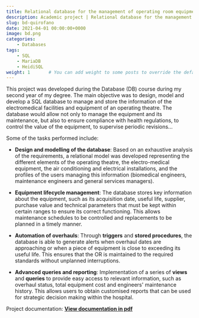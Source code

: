 ```yaml
---
title: Relational database for the management of operating room equipment.
description: Academic project | Relational database for the management of facilities and electromedical equipment for operating theatres.
slug: bd-quirofano
date: 2021-04-01 00:00:00+0000
image: bd.png
categories:
    - Databases
tags:
    - SQL
    - MariaDB
    - HeidiSQL
weight: 1       # You can add weight to some posts to override the default sorting (date descending)
---
```


This project was developed during the Database (DB) course during my second year of my degree. The main objective was to design, model and develop a SQL database to manage and store the information of the electromedical facilities and equipment of an operating theatre. The database would allow not only to manage the equipment and its maintenance, but also to ensure compliance with health regulations, to control the value of the equipment, to supervise periodic revisions...

Some of the tasks performed include:

- **Design and modelling of the database**: Based on an exhaustive analysis of the requirements, a relational model was developed representing the different elements of the operating theatre, the electro-medical equipment, the air conditioning and electrical installations, and the profiles of the users managing this information (biomedical engineers, maintenance engineers and general services managers).

- **Equipment lifecycle management**: The database stores key information about the equipment, such as its acquisition date, useful life, supplier, purchase value and technical parameters that must be kept within certain ranges to ensure its correct functioning. This allows maintenance schedules to be controlled and replacements to be planned in a timely manner.

- **Automation of overhauls**: Through **triggers** and **stored procedures**, the database is able to generate alerts when overhaul dates are approaching or when a piece of equipment is close to exceeding its useful life. This ensures that the OR is maintained to the required standards without unplanned interruptions.

- **Advanced queries and reporting**: Implementation of a series of **views** and **queries** to provide easy access to relevant information, such as overhaul status, total equipment cost and engineers' maintenance history. This allows users to obtain customised reports that can be used for strategic decision making within the hospital.

Project documentation: [**View documentation in pdf**](bd-quirofano.pdf)